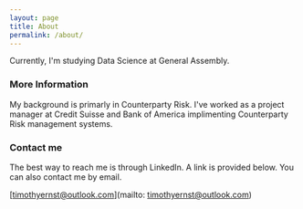 ```yaml
---
layout: page
title: About
permalink: /about/
---
```


Currently, I'm studying Data Science at General Assembly. 

### More Information

My background is primarly in Counterparty Risk. I've worked as a project manager at Credit Suisse and Bank of America implimenting Counterparty Risk management systems. 

### Contact me

The best way to reach me is through LinkedIn. A link is provided below. You can also contact me by email. 

[timothyernst@outlook.com](mailto: timothyernst@outlook.com)
